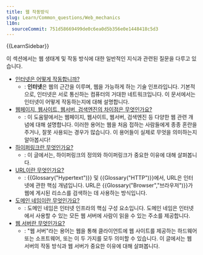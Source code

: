 ```yaml
---
title: 웹 작동방식
slug: Learn/Common_questions/Web_mechanics
l10n:
  sourceCommit: 751d58669499de0c6ea0d5b356e0e1448418c5d3
---
```


{{LearnSidebar}}

이 섹션에서는 웹 생태계 및 작동 방식에 대한 일반적인 지식과 관련된 질문을 다루고 있습니다.

- [인터넷은 어떻게 작동합니까?](/ko/docs/Learn/Common_questions/Web_mechanics/How_does_the_Internet_work)
  - : **인터넷**은 웹의 근간을 이루며, 웹을 가능하게 하는 기술 인프라입니다.
    기본적으로, 인터넷은 서로 통신하는 컴퓨터의 거대한 네트워크입니다. 이 문서에서는 인터넷이 어떻게 작동하는지에 대해 설명합니다.
- [웹페이지, 웹사이트, 웹서버, 검색엔진의 차이점은 무엇인가요?](/ko/docs/Learn/Common_questions/Web_mechanics/Pages_sites_servers_and_search_engines)
  - : 이 도움말에서는 웹페이지, 웹사이트, 웹서버, 검색엔진 등 다양한 웹 관련 개념에 대해 설명합니다.
    이러한 용어는 웹을 처음 접하는 사람들에게 종종 혼란을 주거나, 잘못 사용되는 경우가 많습니다. 이 용어들이 실제로 무엇을 의미하는지 알아봅시다!
- [하이퍼링크란 무엇인가요?](/ko/docs/Learn/Common_questions/Web_mechanics/What_are_hyperlinks)
  - : 이 글에서는, 하이퍼링크의 정의와 하이퍼링크가 중요한 이유에 대해 살펴봅니다.
- [URL이란 무엇인가요?](/ko/docs/Learn/Common_questions/Web_mechanics/What_is_a_URL)
  - : {{Glossary("Hypertext")}} 및 {{Glossary("HTTP")}}에서, URL은 인터넷에 관한 핵심 개념입니다. URL은 {{Glossary("Browser","브라우저")}}가 웹에 게시된 리소스를 검색하는 데 사용하는 방식입니다.
- [도메인 네임이란 무엇인가요?](/ko/docs/Learn/Common_questions/Web_mechanics/What_is_a_domain_name)
  - : 도메인 네임은 인터넷 인프라의 핵심 구성 요소입니다. 도메인 네임은 인터넷에서 사용할 수 있는 모든 웹 서버에 사람이 읽을 수 있는 주소를 제공합니다.
- [웹 서버란 무엇인가요?](/ko/docs/Learn/Common_questions/Web_mechanics/What_is_a_web_server)
  - : "웹 서버"라는 용어는 웹을 통해 클라이언트에 웹 사이트를 제공하는 하드웨어 또는 소프트웨어, 또는 이 두 가지를 모두 의미할 수 있습니다. 이 글에서는 웹 서버의 작동 방식과 웹 서버가 중요한 이유에 대해 살펴봅니다.
